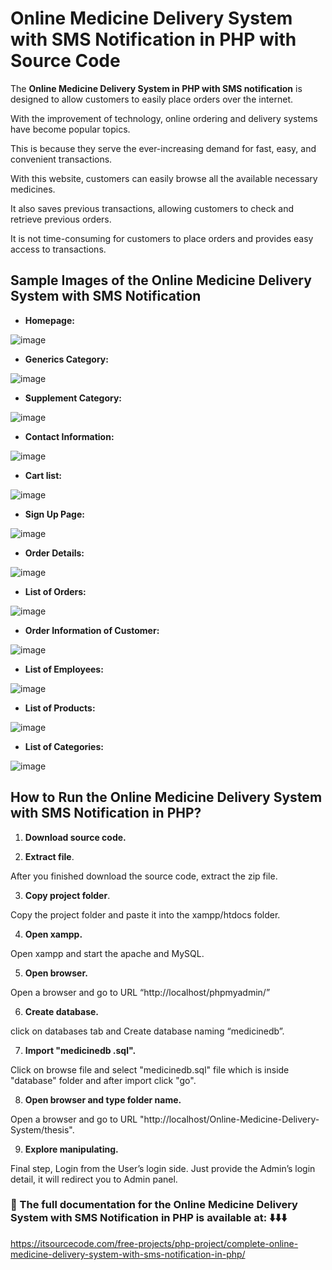 # Online Medicine Delivery System with SMS Notification in PHP with Source Code

The **Online Medicine Delivery System in PHP with SMS notification** is designed to allow customers to easily place orders over the internet.

With the improvement of technology, online ordering and delivery systems have become popular topics.

This is because they serve the ever-increasing demand for fast, easy, and convenient transactions.

With this website, customers can easily browse all the available necessary medicines.

It also saves previous transactions, allowing customers to check and retrieve previous orders.

It is not time-consuming for customers to place orders and provides easy access to transactions.

## Sample Images of the Online Medicine Delivery System with SMS Notification

* **Homepage:**

![image](https://github.com/user-attachments/assets/2855a4bd-68b6-4a9b-86a5-ba8a7e667dec)

* **Generics Category:**

![image](https://github.com/user-attachments/assets/da457efb-00c4-4c7c-ae4c-1f9c77bde719)

* **Supplement Category:**

![image](https://github.com/user-attachments/assets/6cdb9984-177d-4879-b0db-7ba4646ba3fc)

* **Contact Information:**

![image](https://github.com/user-attachments/assets/906b6fdb-3944-48c3-afbc-3a8e893628d6)

* **Cart list:**

![image](https://github.com/user-attachments/assets/0a6b975b-6e62-4b61-835f-e89695097079)

* **Sign Up Page:**

![image](https://github.com/user-attachments/assets/64751e0d-cd51-4023-b31b-cecc97de32bb)

* **Order Details:**

![image](https://github.com/user-attachments/assets/c1707a1f-978d-48b3-8fcd-67e9ce8bbaee)

* **List of Orders:**

![image](https://github.com/user-attachments/assets/232845c7-a153-483a-a5b1-2d6e933dc683)

* **Order Information of Customer:**

![image](https://github.com/user-attachments/assets/c95ca536-ed0c-49ac-adc4-c092312486b5)

* **List of Employees:**

![image](https://github.com/user-attachments/assets/fcaba58b-6114-46a1-94b5-b77aa17d64f5)

* **List of Products:**

![image](https://github.com/user-attachments/assets/3552fc0e-a224-46bf-92e8-adbd612c3398)

* **List of Categories:**

![image](https://github.com/user-attachments/assets/00fdac39-81bb-42cf-883f-42a8d2276d34)


## How to Run the Online Medicine Delivery System with SMS Notification in PHP?

1. **Download source code.**

2. **Extract file**.

After you finished download the source code, extract the zip file.

3. **Copy project folder**.

Copy the project folder and paste it into the xampp/htdocs folder.

4. **Open xampp.**

Open xampp and start the apache and MySQL.

5. **Open browser.**

Open a browser and go to URL “http://localhost/phpmyadmin/”

6. **Create database.**

click on databases tab and Create database naming “medicinedb”.

7. **Import "medicinedb .sql".**

Click on browse file and select "medicinedb.sql" file which is inside "database" folder and after import click "go".

8. **Open browser and type folder name.**

Open a browser and go to URL "http://localhost/Online-Medicine-Delivery-System/thesis".

9. **Explore manipulating.**

Final step, Login from the User’s login side. Just provide the Admin’s login detail, it will redirect you to Admin panel.

### 📌 The full documentation for the Online Medicine Delivery System with SMS Notification in PHP is available at: ⬇️⬇️⬇️

https://itsourcecode.com/free-projects/php-project/complete-online-medicine-delivery-system-with-sms-notification-in-php/

 
